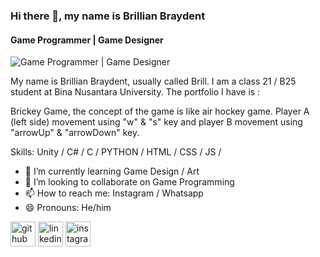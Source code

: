 ### Hi there 👋, my name is Brillian Braydent
#### Game Programmer | Game Designer 
![Game Programmer | Game Designer ](https://github.com/brillbray/GamesPortofolios/assets/127038837/967ebd66-3ed8-4c0f-ba7a-b8344447e0e2)

My name is Brillian Braydent, usually called Brill. I am a class 21 / B25 student at Bina Nusantara University. 
The portfolio I have is :

Brickey Game, the concept of the game is like air hockey game. Player A (left side) movement using "w" & "s" key and player B movement using "arrowUp" & "arrowDown" key.

Skills:  Unity / C# / C / PYTHON / HTML / CSS / JS / 

- 🌱 I’m currently learning Game Design / Art 
- 👯 I’m looking to collaborate on Game Programming 
- 📫 How to reach me: Instagram / Whatsapp 
- 😄 Pronouns: He/him 


[<img src='https://cdn.jsdelivr.net/npm/simple-icons@3.0.1/icons/github.svg' alt='github' height='40' color='white'>](https://github.com/brillbray)  [<img src='https://cdn.jsdelivr.net/npm/simple-icons@3.0.1/icons/linkedin.svg' alt='linkedin' height='40' color='white'>](https://www.linkedin.com/in/https://www.linkedin.com/in/brillian-bray-996736265//)  [<img src='https://cdn.jsdelivr.net/npm/simple-icons@3.0.1/icons/instagram.svg' alt='instagram' height='40' color='white'>](https://www.instagram.com/brillbray/)  

